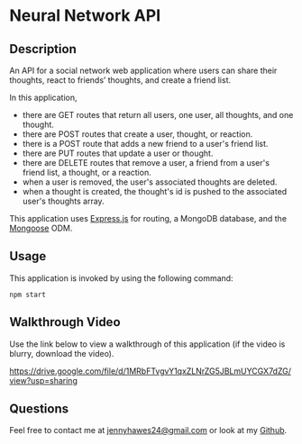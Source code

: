 # Neural Network API

## Description

An API for a social network web application where users can share their thoughts, react to friends’ thoughts, and create a friend list.

In this application,
- there are GET routes that return all users, one user, all thoughts, and one thought.
- there are POST routes that create a user, thought, or reaction.
- there is a POST route that adds a new friend to a user's friend list.
- there are PUT routes that update a user or thought.
- there are DELETE routes that remove a user, a friend from a user's friend list, a thought, or a reaction.
- when a user is removed, the user's associated thoughts are deleted.
- when a thought is created, the thought's id is pushed to the associated user's thoughts array.

This application uses [Express.js](https://www.npmjs.com/package/express) for routing, a MongoDB database, and the [Mongoose](https://www.npmjs.com/package/mongoose) ODM.

## Usage

This application is invoked by using the following command: 
```
npm start
```

## Walkthrough Video

Use the link below to view a walkthrough of this application (if the video is blurry, download the video).

https://drive.google.com/file/d/1MRbFTvgvY1qxZLNrZG5JBLmUYCGX7dZG/view?usp=sharing

## Questions

Feel free to contact me at jennyhawes24@gmail.com or look at my [Github](https://github.com/JenniferKiesler).